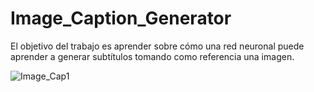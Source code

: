 # Image_Caption_Generator

El objetivo del trabajo es aprender sobre cómo una red neuronal puede aprender a generar subtítulos tomando como referencia una imagen.

![Image_Cap1](https://user-images.githubusercontent.com/63430874/92873252-76c94000-f3cc-11ea-96f5-1e259b4290b9.jpg)
